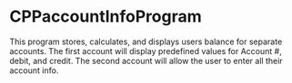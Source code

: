 # CPPaccountInfoProgram
This program stores, calculates, and displays users balance for separate accounts. The first account will display predefined values for Account #, debit, and credit. The second account will allow the user to enter all their account info.
